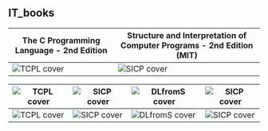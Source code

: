 ## IT_books

|The C Programming Language - 2nd Edition|Structure and Interpretation of Computer Programs - 2nd Edition (MIT)|
|----------------------------------------|----------------------------------------|
|![TCPL cover][TCPL]|![SICP cover][SICP]|

|![TCPL cover][TCPL]|![SICP cover][SICP]|![DLfromS cover][DLfromS]|![SICP cover][SICP]|
|-------------------|-------------------|-------------------------|-------------------|
|![TCPL cover][TCPL]|![SICP cover][SICP]|![DLfromS cover][DLfromS]|![SICP cover][SICP]|

[SICP]:https://img3.doubanio.com/lpic/s1463770.jpg
[TCPL]:https://img3.doubanio.com/lpic/s7990521.jpg
[DLfromS]:https://www.oreilly.co.jp/books/images/picture_large978-4-87311-758-4.jpeg

